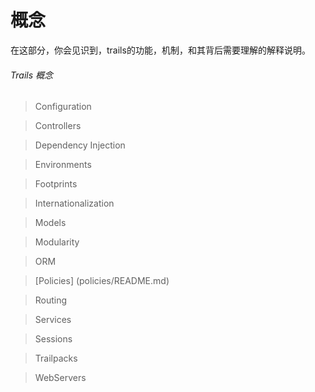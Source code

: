 # 概念
在这部分，你会见识到，trails的功能，机制，和其背后需要理解的解释说明。

###### Trails 概念


> Configuration

> Controllers

> Dependency Injection

> Environments

> Footprints

> Internationalization

> Models

> Modularity

> ORM

> [Policies] (policies/README.md)

> Routing

> Services

> Sessions

> Trailpacks

> WebServers
